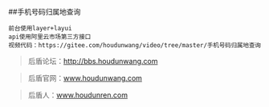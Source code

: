 ##手机号码归属地查询

    前台使用layer+layui
    api使用阿里云市场第三方接口
    视频代码：https://gitee.com/houdunwang/video/tree/master/手机号码归属地查询






>后盾论坛：http://bbs.houdunwang.com

>后盾官网：www.houdunwang.com

>后盾人：www.houdunren.com